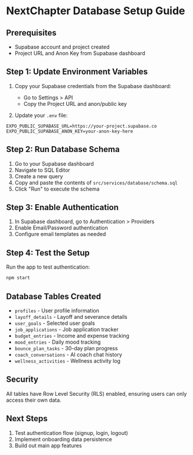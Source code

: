 # NextChapter Database Setup Guide

## Prerequisites
- Supabase account and project created
- Project URL and Anon Key from Supabase dashboard

## Step 1: Update Environment Variables

1. Copy your Supabase credentials from the Supabase dashboard:
   - Go to Settings > API
   - Copy the Project URL and anon/public key

2. Update your `.env` file:
```env
EXPO_PUBLIC_SUPABASE_URL=https://your-project.supabase.co
EXPO_PUBLIC_SUPABASE_ANON_KEY=your-anon-key-here
```

## Step 2: Run Database Schema

1. Go to your Supabase dashboard
2. Navigate to SQL Editor
3. Create a new query
4. Copy and paste the contents of `src/services/database/schema.sql`
5. Click "Run" to execute the schema

## Step 3: Enable Authentication

1. In Supabase dashboard, go to Authentication > Providers
2. Enable Email/Password authentication
3. Configure email templates as needed

## Step 4: Test the Setup

Run the app to test authentication:
```bash
npm start
```

## Database Tables Created

- `profiles` - User profile information
- `layoff_details` - Layoff and severance details
- `user_goals` - Selected user goals
- `job_applications` - Job application tracker
- `budget_entries` - Income and expense tracking
- `mood_entries` - Daily mood tracking
- `bounce_plan_tasks` - 30-day plan progress
- `coach_conversations` - AI coach chat history
- `wellness_activities` - Wellness activity log

## Security

All tables have Row Level Security (RLS) enabled, ensuring users can only access their own data.

## Next Steps

1. Test authentication flow (signup, login, logout)
2. Implement onboarding data persistence
3. Build out main app features